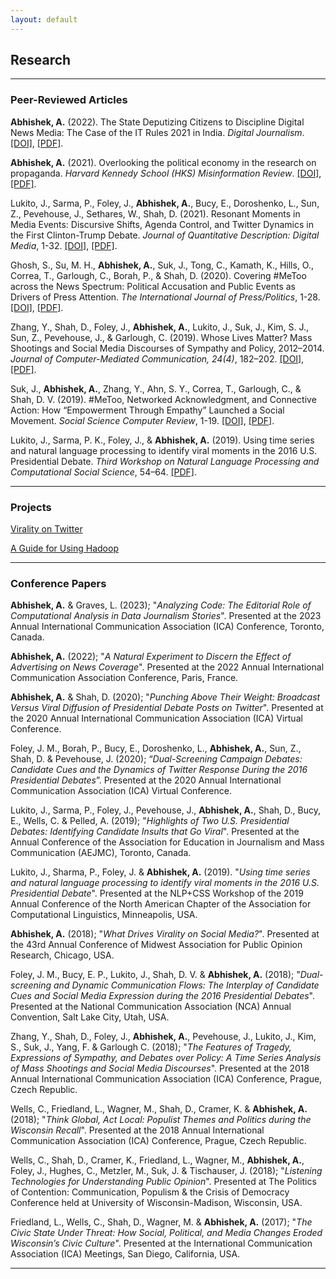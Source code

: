```yaml
---
layout: default
---
```


## Research

----------------------------------------------------------------------------------------

### Peer-Reviewed Articles


**Abhishek, A.** (2022). The State Deputizing Citizens to Discipline Digital News Media: The Case of the IT Rules 2021 in India. _Digital Journalism_. [[DOI]](https://doi.org/10.1080/21670811.2022.2134163), [[PDF]](https://drive.google.com/file/d/1HudTGKzvdO0Mp-gqMIuVoXZ_Re7I03II/view?usp=sharing).

**Abhishek, A.** (2021). Overlooking the political economy in the research on propaganda. _Harvard Kennedy School (HKS) Misinformation Review_. [[DOI]](https://doi.org/10.37016/mr-2020-61), [[PDF]](https://drive.google.com/file/d/1lqxVyzWaRm8LFKjKCTcWlwNDudcDkMG4/view).

Lukito, J., Sarma, P., Foley, J., **Abhishek, A.**, Bucy, E., Doroshenko, L., Sun, Z., Pevehouse, J., Sethares, W., Shah, D. (2021). Resonant Moments in Media Events: Discursive Shifts, Agenda Control, and Twitter Dynamics in the First Clinton-Trump Debate. _Journal of Quantitative Description: Digital Media_, 1-32. [[DOI]](https://doi.org/10.51685/jqd.2021.019), [[PDF]](https://journalqd.org/article/view/2571/1935).

Ghosh, S., Su, M. H., **Abhishek, A.**, Suk, J., Tong, C., Kamath, K., Hills, O., Correa, T., Garlough, C., Borah, P., & Shah, D. (2020). Covering #MeToo across the News Spectrum: Political Accusation and Public Events as Drivers of Press Attention. _The International Journal of Press/Politics_, 1-28. [[DOI]](https://doi.org/10.1177%2F1940161220968081), [[PDF]](https://drive.google.com/file/d/1XSd0_Mkdsj5RNJX99iMw7DlMAFi2wLUY/view).

Zhang, Y., Shah, D., Foley, J., **Abhishek, A.**, Lukito, J., Suk, J., Kim, S. J., Sun, Z., Pevehouse, J., & Garlough, C. (2019). Whose Lives Matter? Mass Shootings and Social Media Discourses of Sympathy and Policy, 2012–2014. _Journal of Computer-Mediated Communication, 24(4)_, 182–202. [[DOI]](https://doi.org/10.1093/jcmc/zmz009), [[PDF]](https://drive.google.com/file/d/1N4HK6uPriSAhBYcm3MxJwgs6JIipldoi/view?usp=sharing).

Suk, J., **Abhishek, A.**, Zhang, Y., Ahn, S. Y., Correa, T., Garlough, C., & Shah, D. V. (2019). #MeToo, Networked Acknowledgment, and Connective Action: How “Empowerment Through Empathy” Launched a Social Movement. _Social Science Computer Review_, 1-19. [[DOI]](https://doi.org/10.1093/jcmc/zmz009), [[PDF]](https://drive.google.com/file/d/1-AGRKPEFonh2-HijZaCGZEcysy7ady2k/view?usp=sharing).

Lukito, J., Sarma, P. K., Foley, J., & **Abhishek, A.** (2019). Using time series and natural language processing to identify viral moments in the 2016 U.S. Presidential Debate. _Third Workshop on Natural Language Processing and Computational Social Science_, 54–64. [[PDF]](https://drive.google.com/file/d/1B7qazOpFsZ38lNb8bcQg1Jzhm25rRWw-/view?usp=sharing).

----------------------------------------------------------------------------------------

### Projects

[Virality on Twitter](https://aman-abhishek.github.io/research/speed_evolution)

[A Guide for Using Hadoop](https://aman-abhishek.github.io/hadoop_guide.html)

----------------------------------------------------------------------------------------

### Conference Papers


**Abhishek, A.** & Graves, L. (2023); "_Analyzing Code: The Editorial Role of Computational Analysis in Data Journalism Stories_". Presented at the 2023 Annual International Communication Association (ICA) Conference, Toronto, Canada.

**Abhishek, A.** (2022); "_A Natural Experiment to Discern the Effect of Advertising on News Coverage_". Presented at the 2022 Annual International Communication Association Conference, Paris, France.

**Abhishek, A.** & Shah, D. (2020); "_Punching Above Their Weight: Broadcast Versus Viral Diffusion of Presidential Debate Posts on Twitter_". Presented at the 2020 Annual International Communication Association (ICA) Virtual Conference.

Foley, J. M., Borah, P., Bucy, E., Doroshenko, L., **Abhishek, A.**, Sun, Z., Shah, D. & Pevehouse, J. (2020); “_Dual-Screening Campaign Debates: Candidate Cues and the Dynamics of Twitter Response During the 2016 Presidential Debates_”. Presented at the 2020 Annual International Communication Association (ICA) Virtual Conference.

Lukito, J., Sarma, P., Foley, J., Pevehouse, J., **Abhishek, A.**, Shah, D., Bucy, E., Wells, C. & Pelled, A. (2019); "_Highlights of Two U.S. Presidential Debates: Identifying Candidate Insults that Go Viral_". Presented at the Annual Conference of the Association for Education in Journalism and Mass Communication (AEJMC), Toronto, Canada.

Lukito, J., Sharma, P., Foley, J. & **Abhishek, A.** (2019). "_Using time series and natural language processing to identify viral moments in the 2016 U.S. Presidential Debate_". Presented at the NLP+CSS Workshop of the 2019 Annual Conference of the North American Chapter of the Association for Computational Linguistics, Minneapolis, USA.

**Abhishek, A.** (2018); "_What Drives Virality on Social Media?_". Presented at the 43rd Annual Conference of Midwest Association for Public Opinion Research, Chicago, USA.

Foley, J. M., Bucy, E. P., Lukito, J., Shah, D. V. & **Abhishek, A.** (2018); "_Dual-screening and Dynamic Communication Flows: The Interplay of Candidate Cues and Social Media Expression during the 2016 Presidential Debates_". Presented at the National Communication Association (NCA) Annual Convention, Salt Lake City, Utah, USA.

Zhang, Y., Shah, D., Foley, J., **Abhishek, A.**, Pevehouse, J., Lukito, J., Kim, S., Suk, J., Yang, F. & Garlough C. (2018); "_The Features of Tragedy, Expressions of Sympathy, and Debates over Policy: A Time Series Analysis of Mass Shootings and Social Media Discourses_". Presented at the 2018 Annual International Communication Association (ICA) Conference, Prague, Czech Republic.

Wells, C., Friedland, L., Wagner, M., Shah, D., Cramer, K. & **Abhishek, A.** (2018); "*Think Global, Act Local: Populist Themes and Politics during the Wisconsin Recall*". Presented at the 2018 Annual International Communication Association (ICA) Conference, Prague, Czech Republic.

Wells, C., Shah, D., Cramer, K., Friedland, L., Wagner, M., **Abhishek, A.**, Foley, J., Hughes, C., Metzler, M., Suk, J. & Tischauser, J. (2018); "*Listening Technologies for Understanding Public Opinion*". Presented at The Politics of Contention: Communication, Populism & the Crisis of Democracy Conference held at University of Wisconsin-Madison, Wisconsin, USA.

Friedland, L., Wells, C., Shah, D., Wagner, M. & **Abhishek, A.** (2017); "*The Civic State Under Threat: How Social, Political, and Media Changes Eroded Wisconsin’s Civic Culture*".  Presented at the International Communication Association (ICA) Meetings, San Diego, California, USA.

----------------------------------------------------------------------------------------
